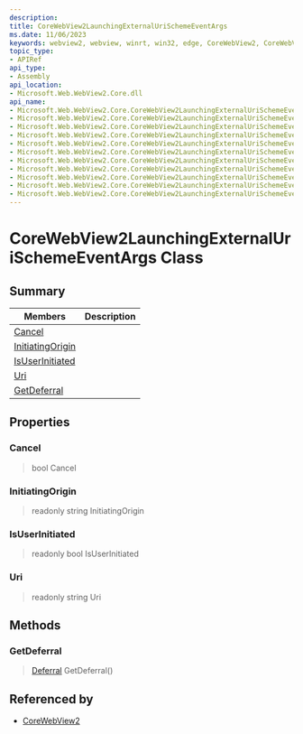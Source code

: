 ```yaml
---
description: 
title: CoreWebView2LaunchingExternalUriSchemeEventArgs
ms.date: 11/06/2023
keywords: webview2, webview, winrt, win32, edge, CoreWebView2, CoreWebView2Controller, browser control, edge html, CoreWebView2LaunchingExternalUriSchemeEventArgs
topic_type:
- APIRef
api_type:
- Assembly
api_location:
- Microsoft.Web.WebView2.Core.dll
api_name:
- Microsoft.Web.WebView2.Core.CoreWebView2LaunchingExternalUriSchemeEventArgs
- Microsoft.Web.WebView2.Core.CoreWebView2LaunchingExternalUriSchemeEventArgs.Cancel
- Microsoft.Web.WebView2.Core.CoreWebView2LaunchingExternalUriSchemeEventArgs.InitiatingOrigin
- Microsoft.Web.WebView2.Core.CoreWebView2LaunchingExternalUriSchemeEventArgs.IsUserInitiated
- Microsoft.Web.WebView2.Core.CoreWebView2LaunchingExternalUriSchemeEventArgs.Uri
- Microsoft.Web.WebView2.Core.CoreWebView2LaunchingExternalUriSchemeEventArgs.GetDeferral
- Microsoft.Web.WebView2.Core.CoreWebView2LaunchingExternalUriSchemeEventArgs.get_Cancel
- Microsoft.Web.WebView2.Core.CoreWebView2LaunchingExternalUriSchemeEventArgs.get_InitiatingOrigin
- Microsoft.Web.WebView2.Core.CoreWebView2LaunchingExternalUriSchemeEventArgs.get_IsUserInitiated
- Microsoft.Web.WebView2.Core.CoreWebView2LaunchingExternalUriSchemeEventArgs.get_Uri
- Microsoft.Web.WebView2.Core.CoreWebView2LaunchingExternalUriSchemeEventArgs.put_Cancel
---
```


# CoreWebView2LaunchingExternalUriSchemeEventArgs Class



## Summary

Members|Description
--|--
[Cancel](#cancel) | 
[InitiatingOrigin](#initiatingorigin) | 
[IsUserInitiated](#isuserinitiated) | 
[Uri](#uri) | 
[GetDeferral](#getdeferral) | 

## Properties

### Cancel

>  bool Cancel

### InitiatingOrigin

> readonly  string InitiatingOrigin

### IsUserInitiated

> readonly  bool IsUserInitiated

### Uri

> readonly  string Uri



## Methods

### GetDeferral

> [Deferral](/uwp/api/Windows.Foundation.Deferral) GetDeferral()






## Referenced by

- [CoreWebView2](corewebview2.md)
